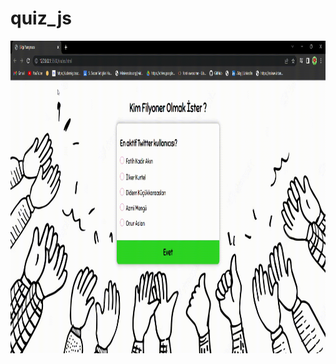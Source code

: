 # quiz_js

<p><img align="left" alt="gif" src="https://github.com/user-beti/quiz_js/blob/main/Bilgi-Yar%C4%B1%C5%9Fmas%C4%B1-Google-Chrome-2023-04-30-01-07-39.gif" width="700" height="500" /></p>
